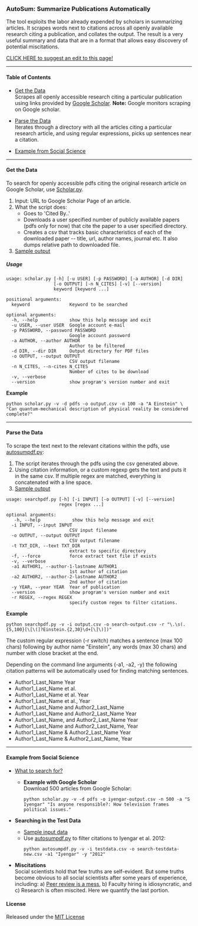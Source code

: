 ### AutoSum: Summarize Publications Automatically

The tool exploits the labor already expended by scholars in summarizing articles. It scrapes words next to citations across all openly available research citing a publication, and collates the output. The result is a very useful summary and data that are in a format that allows easy discovery of potential miscitations. 

[CLICK HERE to suggest an edit to this page!](https://github.com/soodoku/autosum/edit/master/Readme.md)

--------------------

#### Table of Contents

* [Get the Data](#get-the-data)  
  Scrapes all openly accessible research citing a particular publication using links provided by [Google Scholar](https://scholar.google.com).
  **Note:** Google monitors scraping on Google scholar. 

* [Parse the Data](#parse-the-data)  
  Iterates through a directory with all the articles citing a particular research article, and using regular expressions, picks up sentences near a citation.

* [Example from Social Science](#example-from-social-science)

-----------------------

#### Get the Data

To search for openly accessible pdfs citing the original research article on Google Scholar, use [Scholar.py](scripts/scholar.py). 

1. Input: URL to Google Scholar Page of an article.
2. What the script does:
   * Goes to 'Cited By..'
   * Downloads a user specified number of publicly available papers (pdfs only for now) that cite the paper to a user specified directory. 
   * Creates a csv that tracks basic characteristics of each of the downloaded paper -- title, url, author names, journal etc. It also dumps relative path to downloaded file.
3. [Sample output](testout/einstein_search_200.csv)

##### Usage

```
usage: scholar.py [-h] [-u USER] [-p PASSWORD] [-a AUTHOR] [-d DIR]
                  [-o OUTPUT] [-n N_CITES] [-v] [--version]
                  keyword [keyword ...]

positional arguments:
  keyword               Keyword to be searched

optional arguments:
  -h, --help            show this help message and exit
  -u USER, --user USER  Google account e-mail
  -p PASSWORD, --password PASSWORD
                        Google account password
  -a AUTHOR, --author AUTHOR
                        Author to be filtered
  -d DIR, --dir DIR     Output directory for PDF files
  -o OUTPUT, --output OUTPUT
                        CSV output filename
  -n N_CITES, --n-cites N_CITES
                        Number of cites to be download
  -v, --verbose
  --version             show program's version number and exit
```

**Example**  
```
python scholar.py -v -d pdfs -o output.csv -n 100 -a "A Einstein" \
"Can quantum-mechanical description of physical reality be considered complete?"
```

-----------------------

#### Parse the Data 

To scrape the text next to the relevant citations within the pdfs, use [autosumpdf.py](scripts/autosumpdf.py):

1. The script iterates through the pdfs using the csv generated above. 
2. Using citation information, or a custom regexp gets the text and puts it in the same csv. If multiple regex are matched, everything is concatenated with a line space.
3. [Sample output](testout/einstein_cites_100.csv)

```
usage: searchpdf.py [-h] [-i INPUT] [-o OUTPUT] [-v] [--version]
                    regex [regex ...]

optional arguments:
   -h, --help            show this help message and exit
  -i INPUT, --input INPUT
                        CSV input filename
  -o OUTPUT, --output OUTPUT
                        CSV output filename
  -t TXT_DIR, --text TXT_DIR
                        extract to specific directory
  -f, --force           force extract text file if exists
  -v, --verbose
  -a1 AUTHOR1, --author-1-lastname AUTHOR1
                        1st author of citation
  -a2 AUTHOR2, --author-2-lastname AUTHOR2
                        2nd author of citation
  -y YEAR, --year YEAR  Year of publication
  --version             show program's version number and exit
  -r REGEX, --regex REGEX
                        specify custom regex to filter citations.
```

**Example**  
```
python searchpdf.py -v -i output.csv -o search-output.csv -r "\.\s(.{5,100}[\[\(]?Einstein.{2,30}\d+[\]\)])"
```

The custom regular expression (-r switch) matches a sentence (max 100 chars) following by author name "Einstein", any words (max 30 chars) and number with close bracket at the end.

Depending on the command line arguments (-a1, -a2, -y) the following citation patterns will be automatically used for finding matching sentences.
* Author1_Last_Name Year
* Author1_Last_Name et al.
* Author1_Last_Name et al. Year
* Author1_Last_Name et al., Year
* Author1_Last_Name and Author2_Last_Name
* Author1_Last_Name and Author2_Last_Name Year
* Author1_Last_Name, and Author2_Last_Name Year
* Author1_Last_Name and Author2_Last_Name, Year
* Author1_Last_Name & Author2_Last_Name Year
* Author1_Last_Name & Author2_Last_Name, Year

-----------------------

#### Example from Social Science

* [What to search for?](social_science_citations.md)
  * **Example with Google Scholar**  
    Download 500 articles from Google Scholar:
    ```
    python scholar.py -v -d pdfs -o iyengar-output.csv -n 500 -a "S Iyengar" "Is anyone responsible?: How television frames political issues."
    ```

* **Searching in the Test Data**
  * [Sample input data](testdat/)
  * Use [autosumpdf.py](scripts/autosumpdf.py) to filter citations to Iyengar et al. 2012:
    ```
    python autosumpdf.py -v -i testdata.csv -o search-testdata-new.csv -a1 "Iyengar" -y "2012"
    ```


* **Miscitations**    
  Social scientists hold that few truths are self-evident. But some truths become obvious to all social scientists after some years of experience, including: a) [Peer review is a mess](http://gbytes.gsood.com/2015/07/24/reviewing-the-peer-review-with-reviews-as-data/), b) Faculty hiring is idiosyncratic, and c) Research is often miscited. Here we quantify the last portion.  

#### License

Released under the [MIT License](License.md)
